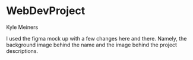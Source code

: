 # WebDevProject

Kyle Meiners

I used the figma mock up with a few changes here and there. Namely, the background image behind the name and the image behind the project descriptions.